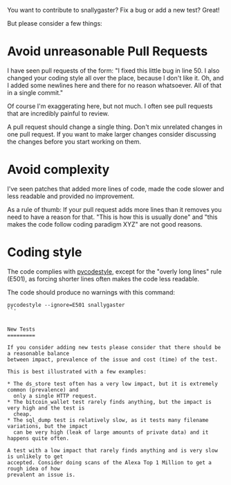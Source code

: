 You want to contribute to snallygaster? Fix a bug or add a new test? Great!

But please consider a few things:

Avoid unreasonable Pull Requests
================================

I have seen pull requests of the form: "I fixed this little bug in line 50. I also changed your
coding style all over the place, because I don't like it. Oh, and I added some newlines here
and there for no reason whatsoever. All of that in a single commit."

Of course I'm exaggerating here, but not much. I often see pull requests that are incredibly
painful to review.

A pull request should change a single thing. Don't mix unrelated changes in one pull request.
If you want to make larger changes consider discussing the changes before you start working
on them.


Avoid complexity
================

I've seen patches that added more lines of code, made the code slower and less readable and
provided no improvement.

As a rule of thumb: If your pull request adds more lines than it removes you need to have
a reason for that. "This is how this is usually done" and "this makes the code follow coding
paradigm XYZ" are not good reasons.


Coding style
============

The code complies with [pycodestyle](https://pypi.python.org/pypi/pycodestyle), except for
the "overly long lines" rule (E501), as forcing shorter lines often makes the code less
readable.

The code should produce no warnings with this command:

```
pycodestyle --ignore=E501 snallygaster
``'


New Tests
=========

If you consider adding new tests please consider that there should be a reasonable balance
between impact, prevalence of the issue and cost (time) of the test.

This is best illustrated with a few examples:

* The ds_store test often has a very low impact, but it is extremely common (prevalence) and
  only a single HTTP request.
* The bitcoin_wallet test rarely finds anything, but the impact is very high and the test is
  cheap.
* The sql_dump test is relatively slow, as it tests many filename variations, but the impact
  can be very high (leak of large amounts of private data) and it happens quite often.

A test with a low impact that rarely finds anything and is very slow is unlikely to get
accepted. Consider doing scans of the Alexa Top 1 Million to get a rough idea of how
prevalent an issue is.